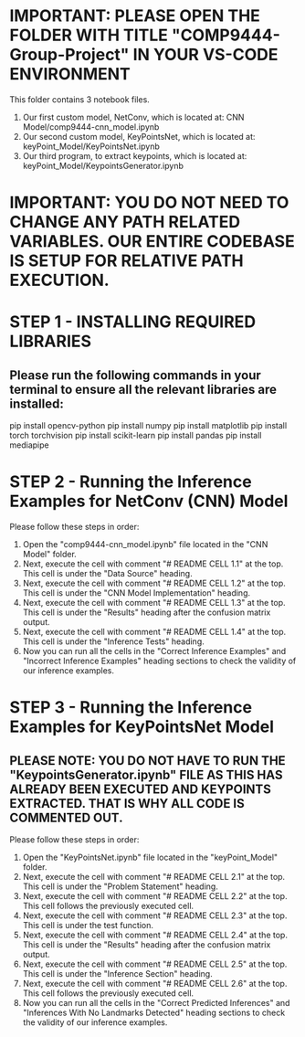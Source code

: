 # IMPORTANT: PLEASE OPEN THE FOLDER WITH TITLE "COMP9444-Group-Project" IN YOUR VS-CODE ENVIRONMENT
This folder contains 3 notebook files.
1. Our first custom model, NetConv, which is located at: CNN Model/comp9444-cnn_model.ipynb 
2. Our second custom model, KeyPointsNet, which is located at: keyPoint_Model/KeyPointsNet.ipynb
3. Our third program, to extract keypoints, which is located at: keyPoint_Model/KeypointsGenerator.ipynb

# IMPORTANT: YOU DO NOT NEED TO CHANGE ANY PATH RELATED VARIABLES. OUR ENTIRE CODEBASE IS SETUP FOR RELATIVE PATH EXECUTION.

# STEP 1 - INSTALLING REQUIRED LIBRARIES
## Please run the following commands in your terminal to ensure all the relevant libraries are installed:

pip install opencv-python
pip install numpy
pip install matplotlib
pip install torch torchvision
pip install scikit-learn
pip install pandas
pip install mediapipe

# STEP 2 - Running the Inference Examples for NetConv (CNN) Model
Please follow these steps in order: 
1. Open the "comp9444-cnn_model.ipynb" file located in the "CNN Model" folder.
2. Next, execute the cell with comment "# README CELL 1.1" at the top. This cell is under the "Data Source" heading.
3. Next, execute the cell with comment "# README CELL 1.2" at the top. This cell is under the "CNN Model Implementation" heading.
4. Next, execute the cell with comment "# README CELL 1.3" at the top. This cell is under the "Results" heading after the confusion matrix output.
5. Next, execute the cell with comment "# README CELL 1.4" at the top. This cell is under the "Inference Tests" heading.
6. Now you can run all the cells in the "Correct Inference Examples" and "Incorrect Inference Examples" heading sections to check the validity of our inference examples.

# STEP 3 - Running the Inference Examples for KeyPointsNet Model
## PLEASE NOTE: YOU DO NOT HAVE TO RUN THE "KeypointsGenerator.ipynb" FILE AS THIS HAS ALREADY BEEN EXECUTED AND KEYPOINTS EXTRACTED. THAT IS WHY ALL CODE IS COMMENTED OUT.
Please follow these steps in order: 
1. Open the "KeyPointsNet.ipynb" file located in the "keyPoint_Model" folder.
2. Next, execute the cell with comment "# README CELL 2.1" at the top. This cell is under the "Problem Statement" heading.
3. Next, execute the cell with comment "# README CELL 2.2" at the top. This cell follows the previously executed cell.
4. Next, execute the cell with comment "# README CELL 2.3" at the top. This cell is under the test function.
5. Next, execute the cell with comment "# README CELL 2.4" at the top. This cell is under the "Results" heading after the confusion matrix output.
6. Next, execute the cell with comment "# README CELL 2.5" at the top. This cell is under the "Inference Section" heading.
7. Next, execute the cell with comment "# README CELL 2.6" at the top. This cell follows the previously executed cell.
8. Now you can run all the cells in the "Correct Predicted Inferences" and "Inferences With No Landmarks Detected" heading sections to check the validity of our inference examples.